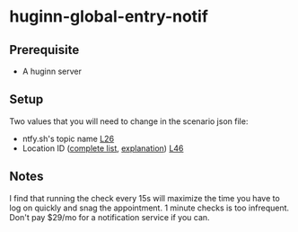 # huginn-global-entry-notif

## Prerequisite
* A huginn server

## Setup
Two values that you will need to change in the scenario json file:
* ntfy.sh's topic name [L26](https://github.com/kylezoa/huginn-global-entry-notif/blob/main/huginn-scenario.json#L26)
* Location ID ([complete list](https://ttp.cbp.dhs.gov/schedulerapi/locations/?temporary=false&inviteOnly=false&operational=true&serviceName=Global%20Entry), [explanation](https://github.com/Drewster727/goes-notify#goes-center-codes)) [L46](https://github.com/kylezoa/huginn-global-entry-notif/blob/main/huginn-scenario.json#L46)

## Notes
I find that running the check every 15s will maximize the time you have to log on quickly and snag the appointment. 1 minute checks is too infrequent. Don't pay $29/mo for a notification service if you can.
